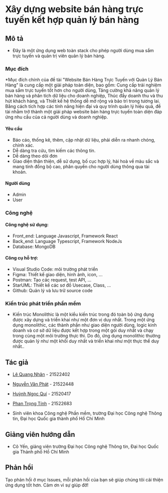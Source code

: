 # Xây dựng website bán hàng trực tuyến kết hợp quản lý bán hàng

## Mô tả 
* Đây là một ứng dụng web toàn stack cho phép người dùng mua sắm trực tuyến và quản trị viên quản lý bán hàng.

### Mục đích 
*Mục đích chính của đề tài "Website Bán Hàng Trực Tuyến với Quản Lý Bán Hàng" là cung cấp một giải pháp toàn diện, bao gồm: Cung cấp trải nghiệm mua sắm trực tuyến tốt hơn cho người dùng, Tăng cường khả năng quản lý bán hàng và phân tích dữ liệu cho doanh nghiệp, Thúc đẩy doanh thu và thu hút khách hàng, và Thiết kế hệ thống dễ mở rộng và bảo trì trong tương lai. Bằng cách tích hợp các tính năng hiện đại và quy trình quản lý hiệu quả, đề tài nhằm trở thành một giải pháp website bán hàng trực tuyến toàn diện đáp ứng nhu cầu của cả người dùng và doanh nghiệp.

#### Yêu cầu

* Báo cáo, thống kê, thêm, cập nhật dữ liệu, phải diễn ra nhanh chóng, chính xác.
* Dễ dàng tra cứu, tìm kiếm các thông tin.
* Dễ dàng theo dõi đơn 
* Giao diện thân thiện, dễ sử dụng, bố cục hợp lý, hài hoà về màu sắc và mang tính đồng bộ cao, phân quyền cho người dùng thông qua tài khoản.

#### Người dùng 

* Admin
* User

### Công nghệ 

#### Công nghệ sử dụng:
  - Front_end: Language Javascript, Framework React 
  - Back_end: Language Typescript, Framework NodeJs
  - Database: MongoDB
#### Công cụ hỗ trợ:
  - Visual Studio Code: môi trường phát triển
  - Figma: Thiết kế giao diện, hình ảnh, icon, ...
  - Postman: Tạo các request, test API, ...
  - StarUML: Thiết kế các sơ đồ Usecase, Class, ...
  - Github: Quản lý và lưu trữ source code

### Kiến trúc phát triển phần mềm

* Kiến trúc Monolithic là một kiểu kiến trúc trong đó toàn bộ ứng dụng được xây dựng và triển khai như một đơn vị duy nhất. Trong một ứng dụng monolithic, các thành phần như giao diện người dùng, logic kinh doanh và cơ sở dữ liệu được kết hợp trong một gói duy nhất và chạy trong cùng một môi trường thực thi. Do đó, ứng dụng monolithic thường được quản lý như một khối duy nhất và triển khai như một thực thể duy nhất..

## Tác giả 

* [Lê Quang Nhân](https://www.facebook.com/profile.php?id=100040989546712) - 21522402

* [Nguyễn Văn Phát](https://www.facebook.com/profile.php?id=100009796787588) - 21522448

* [Huỳnh Ngọc Quí](https://www.facebook.com/quichua333) - 21520417

* [Phan Trọng Tính](https://www.facebook.com/profile.php?id=100073316952962) - 21522683

* Sinh viên khoa Công nghệ Phần mềm, trường Đại học Công nghệ Thông tin, Đại học Quốc gia thành phố Hồ Chí Minh 

## Giảng viên hướng dẫn 

* Cô Yến, giảng viên trường Đại học Công nghệ Thông tin, Đại học Quốc gia Thành phố Hồ Chí Minh 

## Phản hồi 

Tạo phản hồi ở mục Issues, mỗi phản hồi của bạn sẽ giúp chúng tôi cải thiện ứng dụng tốt hơn. Cảm ơn vì sự giúp đỡ! 

